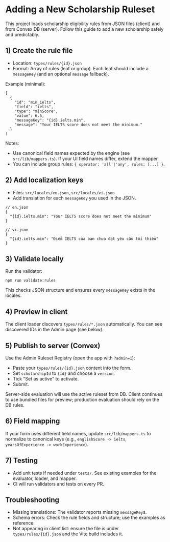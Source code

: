 # Adding a New Scholarship Ruleset

This project loads scholarship eligibility rules from JSON files (client) and from Convex DB (server). Follow this guide to add a new scholarship safely and predictably.

## 1) Create the rule file

- Location: `types/rules/{id}.json`
- Format: Array of rules (leaf or group). Each leaf should include a `messageKey` (and an optional `message` fallback).

Example (minimal):

```
[
  {
    "id": "min_ielts",
    "field": "ielts",
    "type": "minScore",
    "value": 6.5,
    "messageKey": "{id}.ielts.min",
    "message": "Your IELTS score does not meet the minimum."
  }
]
```

Notes:
- Use canonical field names expected by the engine (see `src/lib/mappers.ts`). If your UI field names differ, extend the mapper.
- You can include group rules: `{ operator: 'all'|'any', rules: [...] }`.

## 2) Add localization keys

- Files: `src/locales/en.json`, `src/locales/vi.json`
- Add translation for each `messageKey` you used in the JSON.

```
// en.json
{
  "{id}.ielts.min": "Your IELTS score does not meet the minimum"
}

// vi.json
{
  "{id}.ielts.min": "Điểm IELTS của bạn chưa đạt yêu cầu tối thiểu"
}
```

## 3) Validate locally

Run the validator:

```
npm run validate:rules
```

This checks JSON structure and ensures every `messageKey` exists in the locales.

## 4) Preview in client

The client loader discovers `types/rules/*.json` automatically. You can see discovered IDs in the Admin page (see below).

## 5) Publish to server (Convex)

Use the Admin Ruleset Registry (open the app with `?admin=1`):

- Paste your `types/rules/{id}.json` content into the form.
- Set `scholarshipId` to `{id}` and choose a `version`.
- Tick "Set as active" to activate.
- Submit.

Server-side evaluation will use the active ruleset from DB. Client continues to use bundled files for preview; production evaluation should rely on the DB rules.

## 6) Field mapping

If your form uses different field names, update `src/lib/mappers.ts` to normalize to canonical keys (e.g., `englishScore -> ielts`, `yearsOfExperience -> workExperience`).

## 7) Testing

- Add unit tests if needed under `tests/`. See existing examples for the evaluator, loader, and mapper.
- CI will run validators and tests on every PR.

## Troubleshooting

- Missing translations: The validator reports missing `messageKey`s.
- Schema errors: Check the rule fields and structure; use the examples as reference.
- Not appearing in client list: ensure the file is under `types/rules/{id}.json` and the Vite build includes it.

